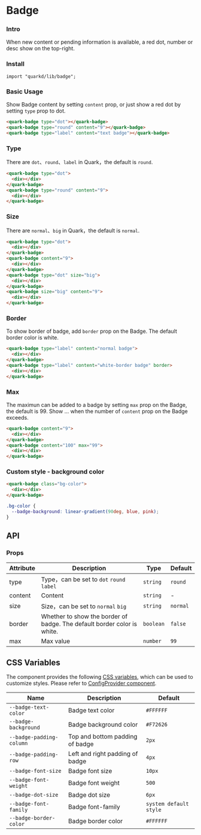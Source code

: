 # Badge

### Intro

When new content or pending information is available, a red dot, number or desc show on the top-right.

### Install

```tsx
import "quarkd/lib/badge";
```

### Basic Usage

Show Badge content by setting `content` prop, or just show a red dot by setting `type` prop to dot.

```html
<quark-badge type="dot"></quark-badge>
<quark-badge type="round" content="9"></quark-badge>
<quark-badge type="label" content="text badge"></quark-badge>
```

### Type

There are `dot`、`round`、`label` in Quark，the default is `round`.

```html
<quark-badge type="dot">
  <div></div>
</quark-badge>
<quark-badge type="round" content="9">
  <div></div>
</quark-badge>
```

### Size

There are `normal`、`big` in Quark，the default is `normal`.

```html
<quark-badge type="dot">
  <div></div>
</quark-badge>
<quark-badge content="9">
  <div></div>
</quark-badge>
<quark-badge type="dot" size="big">
  <div></div>
</quark-badge>
<quark-badge size="big" content="9">
  <div></div>
</quark-badge>
```

### Border

To show border of badge, add `border` prop on the Badge. The default border color is white.

```html
<quark-badge type="label" content="normal badge">
  <div></div>
</quark-badge>
<quark-badge type="label" content="white-border badge" border>
  <div></div>
</quark-badge>
```

### Max

The maximun can be added to a badge by setting `max` prop on the Badge, the default is 99. Show ... when the number of `content` prop on the Badge exceeds.

```html
<quark-badge content="9">
  <div></div>
</quark-badge>
<quark-badge content="100" max="99">
  <div></div>
</quark-badge>
```

### Custom style - background color

```html
<quark-badge class="bg-color">
  <div></div>
</quark-badge>
```

```css
.bg-color {
  --badge-background: linear-gradient(90deg, blue, pink);
}
```

## API

### Props

| Attribute | Description                                                             | Type      | Default  |
| --------- | ----------------------------------------------------------------------- | --------- | -------- |
| type      | Type，can be set to `dot` `round` `label`                               | `string`  | `round`  |
| content   | Content                                                                 | `string`  | -        |
| size      | Size，can be set to `normal` `big`                                      | `string`  | `normal` |
| border    | Whether to show the border of badge. The default border color is white. | `boolean` | `false`  |
| max       | Max value                                                               | `number`  | `99`     |

## CSS Variables

The component provides the following [CSS variables](https://developer.mozilla.org/zh-CN/docs/Web/CSS/Using_CSS_custom_properties), which can be used to customize styles. Please refer to [ConfigProvider component](#/zh-CN/guide/theme).

| Name                     | Description                     | Default                |
| ------------------------ | ------------------------------- | ---------------------- |
| `--badge-text-color`     | Badge text color                | `#FFFFFF`              |
| `--badge-background`     | Badge background color          | `#F72626`              |
| `--badge-padding-column` | Top and bottom padding of badge | `2px`                  |
| `--badge-padding-row`    | Left and right padding of badge | `4px`                  |
| `--badge-font-size`      | Badge font size                 | `10px`                 |
| `--badge-font-weight`    | Badge font weight               | `500`                  |
| `--badge-dot-size`       | Badge dot size                  | `6px`                  |
| `--badge-font-family`    | Badge font-family               | `system default style` |
| `--badge-border-color`   | Badge border color              | `#FFFFFF`              |
